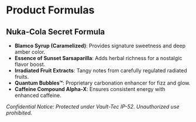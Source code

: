 # Product Formulas

## Nuka-Cola Secret Formula

- **Blamco Syrup (Caramelized)**: Provides signature sweetness and deep amber color.
- **Essence of Sunset Sarsaparilla**: Adds herbal richness for a nostalgic flavor boost.
- **Irradiated Fruit Extracts**: Tangy notes from carefully regulated radiated fruits.
- **Quantum Bubbles™**: Proprietary carbonation enhancer for fizz and glow.
- **Caffeine Compound Alpha-X**: Ensures consistent energy with enhanced caffeine.

*Confidential Notice: Protected under Vault-Tec IP-52. Unauthorized use prohibited.*
